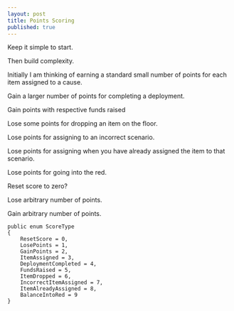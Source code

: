 ```yaml
---
layout: post
title: Points Scoring
published: true
---
```


Keep it simple to start.

Then build complexity.

Initially I am thinking of earning a standard small number of points for each item assigned to a cause.

Gain a larger number of points for completing a deployment.

Gain points with respective funds raised

Lose some points for dropping an item on the floor.

Lose points for assigning to an incorrect scenario.

Lose points for assigning when you have already assigned the item to that scenario.

Lose points for going into the red.

Reset score to zero?

Lose arbitrary number of points.

Gain arbitrary number of points.

    public enum ScoreType
    {
        ResetScore = 0,
        LosePoints = 1,
        GainPoints = 2,
        ItemAssigned = 3,
        DeploymentCompleted = 4,
        FundsRaised = 5,
        ItemDropped = 6,
        IncorrectItemAssigned = 7,
        ItemAlreadyAssigned = 8,
        BalanceIntoRed = 9
    }